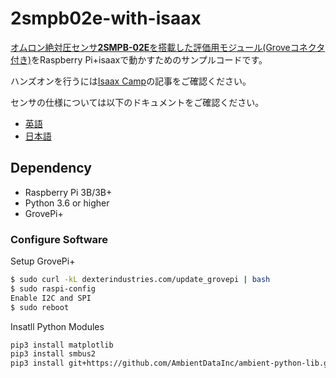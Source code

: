 # 2smpb02e-with-isaax

[オムロン絶対圧センサ**2SMPB-02E**を搭載した評価用モジュール\(Groveコネクタ付き\)](https://www.switch-science.com/catalog/5329/)をRaspberry Pi+isaaxで動かすためのサンプルコードです。

ハンズオンを行うには[Isaax Camp](https://camp.isaax.io/ja/examples/2smpb-02e-raspberry-pi)の記事をご確認ください。

センサの仕様については以下のドキュメントをご確認ください。

* [英語](./README_en.md)
* [日本語](./README_ja.md)

## Dependency

* Raspberry Pi 3B/3B+
* Python 3.6 or higher
* GrovePi+

### Configure Software

Setup GrovePi+

```bash
$ sudo curl -kL dexterindustries.com/update_grovepi | bash
$ sudo raspi-config
Enable I2C and SPI
$ sudo reboot
```

Insatll Python Modules

```bash
pip3 install matplotlib
pip3 install smbus2
pip3 install git+https://github.com/AmbientDataInc/ambient-python-lib.git
```
